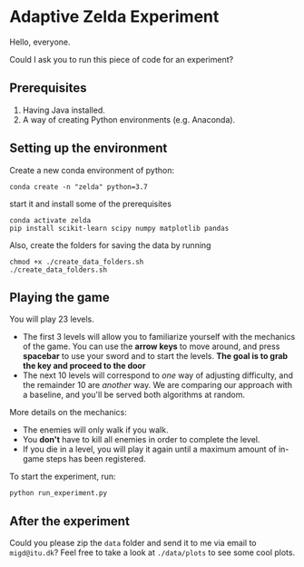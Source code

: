 # Adaptive Zelda Experiment

Hello, everyone.

Could I ask you to run this piece of code for an experiment?

## Prerequisites

1. Having Java installed.
2. A way of creating Python environments (e.g. Anaconda).

## Setting up the environment

Create a new conda environment of python:
```
conda create -n "zelda" python=3.7
```

start it and install some of the prerequisites
```
conda activate zelda
pip install scikit-learn scipy numpy matplotlib pandas
```

Also, create the folders for saving the data by running
```
chmod +x ./create_data_folders.sh
./create_data_folders.sh
```

## Playing the game

You will play 23 levels.

- The first 3 levels will allow you to familiarize yourself with the mechanics of the game. You can use the **arrow keys** to move around, and press **spacebar** to use your sword and to start the levels. **The goal is to grab the key and proceed to the door**
- The next 10 levels will correspond to *one* way of adjusting difficulty, and the remainder 10 are *another* way. We are comparing our approach with a baseline, and you'll be served both algorithms at random.

More details on the mechanics:
- The enemies will only walk if you walk.
- You **don't** have to kill all enemies in order to complete the level.
- If you die in a level, you will play it again until a maximum amount of in-game steps has been registered.

To start the experiment, run:

```
python run_experiment.py
```

## After the experiment

Could you please zip the `data` folder and send it to me via email to `migd@itu.dk`? Feel free to take a look at `./data/plots` to see some cool plots.
